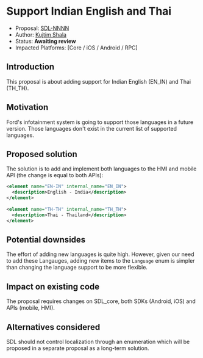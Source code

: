 # Support Indian English and Thai

* Proposal: [SDL-NNNN](NNNN-support-indian-english-thai.md)
* Author: [Kujtim Shala](https://github.com/kshala-ford)
* Status: **Awaiting review**
* Impacted Platforms: [Core / iOS / Android / RPC]

## Introduction

This proposal is about adding support for Indian English (EN_IN) and Thai (TH_TH).

## Motivation

Ford's infotainment system is going to support those languages in a future version. Those languages don't exist in the current list of supported languages.

## Proposed solution

The solution is to add and implement both languages to the HMI and mobile API (the change is equal to both APIs):

```xml
<element name="EN-IN" internal_name="EN_IN">
  <description>English - India</description>
</element>
    
<element name="TH-TH" internal_name="TH_TH">
  <description>Thai - Thailand</description>
</element>
```
    
## Potential downsides

The effort of adding new languages is quite high. However, given our need to add these Langauges, adding new items to the `Language` enum is simpler than changing the language support to be more flexible.

## Impact on existing code

The proposal requires changes on SDL_core, both SDKs (Android, iOS) and APIs (mobile, HMI).

## Alternatives considered

SDL should not control localization through an enumeration which will be proposed in a separate proposal as a long-term solution.

